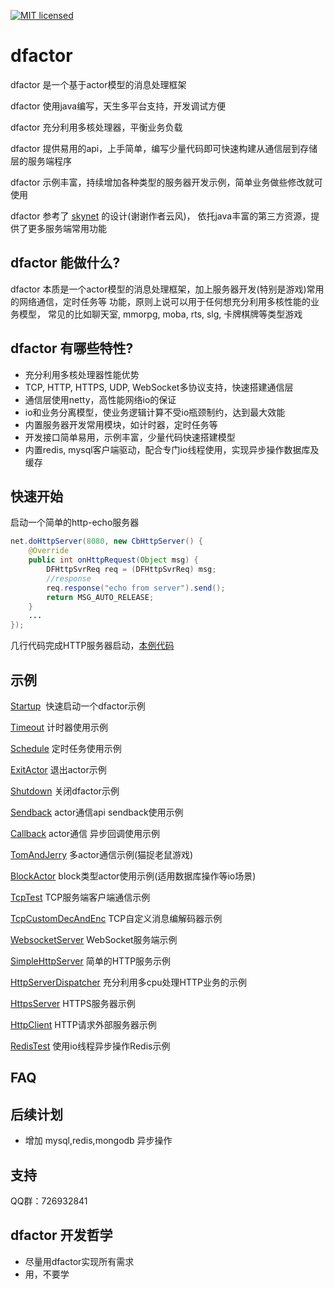 [![MIT licensed](https://img.shields.io/badge/license-MIT-blue.svg)](./LICENSE)

# dfactor

dfactor 是一个基于actor模型的消息处理框架

dfactor 使用java编写，天生多平台支持，开发调试方便

dfactor 充分利用多核处理器，平衡业务负载

dfactor 提供易用的api，上手简单，编写少量代码即可快速构建从通信层到存储层的服务端程序

dfactor 示例丰富，持续增加各种类型的服务器开发示例，简单业务做些修改就可使用

dfactor 参考了 [skynet](https://github.com/cloudwu/skynet) 的设计(谢谢作者云风)，
依托java丰富的第三方资源，提供了更多服务端常用功能


## dfactor 能做什么?

dfactor 本质是一个actor模型的消息处理框架，加上服务器开发(特别是游戏)常用的网络通信，定时任务等
功能，原则上说可以用于任何想充分利用多核性能的业务模型，
常见的比如聊天室, mmorpg, moba, rts, slg, 卡牌棋牌等类型游戏


## dfactor 有哪些特性?

- 充分利用多核处理器性能优势
- TCP, HTTP, HTTPS, UDP, WebSocket多协议支持，快速搭建通信层
- 通信层使用netty，高性能网络io的保证
- io和业务分离模型，使业务逻辑计算不受io瓶颈制约，达到最大效能
- 内置服务器开发常用模块，如计时器，定时任务等
- 开发接口简单易用，示例丰富，少量代码快速搭建模型
- 内置redis, mysql客户端驱动，配合专门io线程使用，实现异步操作数据库及缓存



## 快速开始

启动一个简单的http-echo服务器
```java
net.doHttpServer(8080, new CbHttpServer() {
	@Override
	public int onHttpRequest(Object msg) {
		DFHttpSvrReq req = (DFHttpSvrReq) msg;
		//response
		req.response("echo from server").send();
		return MSG_AUTO_RELEASE;
	}
	...				
});
```
几行代码完成HTTP服务器启动，[本例代码](src/test/java/fun/lib/actor/example/SimpleHttpServer.java)



## 示例

[Startup](src/test/java/fun/lib/actor/example/Startup.java)  快速启动一个dfactor示例

[Timeout](src/test/java/fun/lib/actor/example/Timeout.java)  计时器使用示例

[Schedule](src/test/java/fun/lib/actor/example/Schedule.java)  定时任务使用示例

[ExitActor](src/test/java/fun/lib/actor/example/ExitActor.java)  退出actor示例

[Shutdown](src/test/java/fun/lib/actor/example/Shutdown.java)  关闭dfactor示例

[Sendback](src/test/java/fun/lib/actor/example/Sendback.java)  actor通信api sendback使用示例

[Callback](src/test/java/fun/lib/actor/example/Callback.java)  actor通信 异步回调使用示例

[TomAndJerry](src/test/java/fun/lib/actor/example/TomAndJerry.java)  多actor通信示例(猫捉老鼠游戏)

[BlockActor](src/test/java/fun/lib/actor/example/BlockActor.java)  block类型actor使用示例(适用数据库操作等io场景)

[TcpTest](src/test/java/fun/lib/actor/example/TcpTest.java)  TCP服务端客户端通信示例

[TcpCustomDecAndEnc](src/test/java/fun/lib/actor/example/TcpCustomDecAndEnc.java)  TCP自定义消息编解码器示例

[WebsocketServer](src/test/java/fun/lib/actor/example/WebsocketServer.java)  WebSocket服务端示例

[SimpleHttpServer](src/test/java/fun/lib/actor/example/SimpleHttpServer.java)  简单的HTTP服务示例

[HttpServerDispatcher](src/test/java/fun/lib/actor/example/HttpServerDispatcher.java)  充分利用多cpu处理HTTP业务的示例

[HttpsServer](src/test/java/fun/lib/actor/example/HttpsServer.java) HTTPS服务器示例

[HttpClient](src/test/java/fun/lib/actor/example/HttpClient.java) HTTP请求外部服务器示例

[RedisTest](src/test/java/fun/lib/actor/example/RedisTest.java) 使用io线程异步操作Redis示例


## FAQ


## 后续计划

- 增加 mysql,redis,mongodb 异步操作




## 支持

QQ群：726932841



## dfactor 开发哲学

- 尽量用dfactor实现所有需求
- 用，不要学

